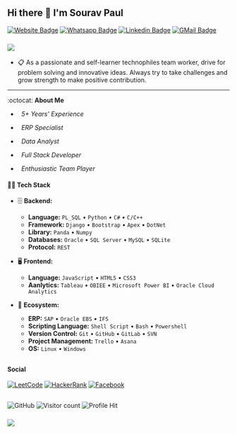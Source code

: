 ## Hi there :wave:	 I'm Sourav Paul

  [![Website Badge](https://img.shields.io/badge/Website-3b5998?style=flat-square&logo=google-chrome&logoColor=white)](https://souravrrp.github.io/)
  [![Whatsapp Badge](https://img.shields.io/badge/WhatsApp-25D366?style=flat-square&logo=whatsapp&logoColor=white)](https://wa.me/01749797777)
  [![Linkedin Badge](https://img.shields.io/badge/-LinkedIn-0e76a8?style=flat-square&logo=Linkedin&logoColor=white)](https://www.linkedin.com/in/souravrrp/)
  [![GMail Badge](https://img.shields.io/badge/Gmail-D14836?style=flat-square&logo=gmail&logoColor=white)](mailto:souravpaulcse@gmail.com)
<h3>
  <a href="https://github.com/souravrrp/souravrrp/blob/main/Sourav%20Paul%20%40Singer%20BD%20Ltd.pdf"><img src="https://img.shields.io/badge/Resume-000000?style=flat-square&logo=notion&logoColor=white"/></a>
</h3>
  
- :clipboard: As a passionate and self-learner technophiles team worker, drive for problem solving and innovative ideas. Always try to take challenges and grow strength to make positive contribution.
<hr>

 :octocat: **About Me**

- 	 &nbsp; <em>5+ Years’ Experience</em>

- 	 &nbsp; <em>ERP Specialist</em>

- 	 &nbsp; <em>Data Analyst </em>

- 	 &nbsp; <em>Full Stack Developer</em>

- 	 &nbsp; <em>Enthusiastic Team Player</em>



#### :man_technologist: Tech Stack

- 🗄️ **Backend:**

  - **Language:** `PL_SQL` • `Python` • `C#` • `C/C++` 
  - **Framework:** `Django` • `Bootstrap` • `Apex` • `DotNet`
  - **Library:** `Panda` • `Numpy`
  - **Databases:** `Oracle` • `SQL Server` • `MySQL` • `SQLite`
  - **Protocol:** `REST`

- 🖥 **Frontend:**

  - **Language:** `JavaScript` • `HTML5` • `CSS3`
  - **Aanlytics:** `Tableau` • `OBIEE` • `Microsoft Power BI` • `Oracle Cloud Analytics`

- 🎡 **Ecosystem:**
  - **ERP:** `SAP` • `Oracle EBS` • `IFS`
  - **Scripting Language:** `Shell Script` • `Bash` • `Powershell`
  - **Version Control:** `Git` • `GitHub` • `GitLab` • `SVN`
  - **Project Management:** `Trello` • `Asana`
  - **OS:** `Linux` • `Windows`


##

#### Social 
[![LeetCode](https://img.shields.io/badge/-LeetCode-FFA116?style=flat-square&logo=LeetCode&logoColor=black)](https://leetcode.com/souravrrp/)
[![HackerRank](https://img.shields.io/badge/-Hackerrank-2EC866?style=flat-square&logo=HackerRank&logoColor=white)](https://www.hackerrank.com/souravrrp)
[![Facebook](https://img.shields.io/badge/Facebook-1877F2?style=flat-square&logo=facebook&logoColor=white)](https://www.facebook.com/souravrrp/)
<!--![UpWork](https://img.shields.io/badge/UpWork-6FDA44?style=flat-square&logo=Upwork&logoColor=white)-->


##

![GitHub](https://img.shields.io/github/followers/souravrrp?style=social)
![Visitor count](https://visitor-badge.laobi.icu/badge?page_id=souravrrp.souravrrp)
![Profile Hit](https://hits.seeyoufarm.com/api/count/incr/badge.svg?url=https%3A%2F%2Fgithub.com%2F{souravrrp}1212%2Fhit-counter)


<h3>
  <a href="https://github.com/souravrrp/souravrrp/blob/main/Sourav%20Paul%20%40Singer%20BD%20Ltd.pdf"><img src="https://img.shields.io/badge/Resume-Download%20resume%20here-orange"/></a>
 </h3>
